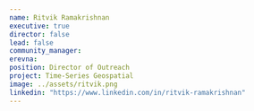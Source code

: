```yaml
---
name: Ritvik Ramakrishnan
executive: true
director: false
lead: false
community_manager:   
erevna:
position: Director of Outreach
project: Time-Series Geospatial
image: ../assets/ritvik.png
linkedin: "https://www.linkedin.com/in/ritvik-ramakrishnan"
---
```

